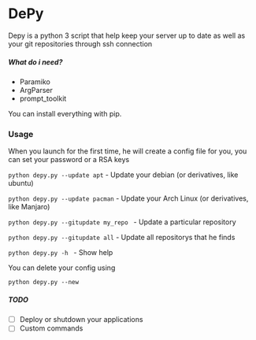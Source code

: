 # DePy
Depy is a python 3 script that help keep your server up to date as well as your git repositories through ssh connection

##### What do i need?

* Paramiko
* ArgParser
* prompt_toolkit

You can install everything with pip.

### Usage
When you launch for the first time, he will create a config file for you, you can set your password or a RSA keys

```python depy.py --update apt``` - Update your debian (or derivatives, like ubuntu)


```python depy.py --update pacman``` - Update your Arch Linux (or derivatives, like Manjaro)


```python depy.py --gitupdate my_repo ``` - Update a particular repository


```python depy.py --gitupdate all``` - Update all repositorys that he finds 


```python depy.py -h ``` - Show help


You can delete your config using

```python depy.py --new ```





##### TODO
- [ ] Deploy or shutdown your applications
- [ ] Custom commands
